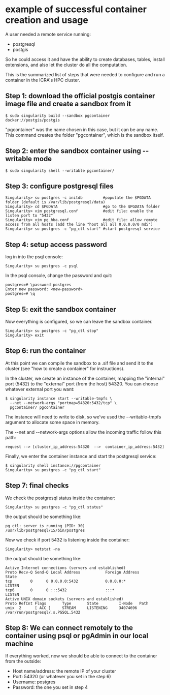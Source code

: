 # example of successful container creation and usage
A user needed a remote service running:
- postgresql
- postgis

So he could access it and have the ability to create databases,
tables, install extensions, and also let the cluster do all the computation.

This is the summarized list of steps that were needed to configure and run a
container in the ICRA's HPC cluster.

## Step 1: download the official postgis container image file and create a sandbox from it
```
$ sudo singularity build --sandbox pgcontainer docker://postgis/postgis
```
"pgcontainer" was the name chosen in this case, but it can be any name.
This command creates the folder "pgcontainer", which is the sandbox itself.

## Step 2: enter the sandbox container using --writable mode
```
$ sudo singularity shell --writable pgcontainer/
```

## Step 3: configure postgresql files
```
Singularity> su postgres -c initdb         #populate the $PGDATA folder (default is /var/lib/postgresql/data)
Singularity> cd $PGDATA                    #go to the $PGDATA folder
Singularity> vim postgresql.conf           #edit file: enable the listen port to "5432"
Singularity> vim pg_hba.conf               #edit file: allow remote access from all hosts (add the line "host all all 0.0.0.0/0 md5")
Singularity> su postgres -c "pg_ctl start" #start postgresql service
```

## Step 4: setup access password
log in into the psql console:
```
Singularity> su postgres -c psql
```
In the psql console, change the password and quit:
```
postgres=# \password postgres
Enter new password: <new-password>
postgres=# \q
```

## Step 5: exit the sandbox container
Now everything is configured, so we can leave the sandbox container.
```
Singularity> su postgres -c "pg_ctl stop"
Singularity> exit
```

## Step 6: run the container
At this point we can compile the sandbox to a .sif file and send it to the cluster (see "how to create a container" for instructions).

In the cluster, we create an instance of the container, mapping the "internal" port (5432) to the "external" port (from the host) 54320. You can choose whatever external port you want:
```
$ singularity instance start --writable-tmpfs \
  --net --network-args "portmap=54320:5432/tcp" \
  pgcontainer/ pgcontainer
```
The instance will need to write to disk, so we’ve used the
--writable-tmpfs argument to allocate some space in memory.

The --net and --network-args options allow the incoming traffic follow this path:

```
request --> [cluster_ip_address:54320  -->  container_ip_address:5432]
```

Finally, we enter the container instance and start the postgresql service:
```
$ singularity shell instance://pgcontainer
Singularity> su postgres -c "pg_ctl start"
```

## Step 7: final checks
We check the postgresql status inside the container:
```
Singularity> su postgres -c "pg_ctl status"
```
the output should be something like:
```
pg_ctl: server is running (PID: 30)
/usr/lib/postgresql/15/bin/postgres
```
Now we check if port 5432 is listening inside the container:
```
Singularity> netstat -na
```
the output should be something like:
```
Active Internet connections (servers and established)
Proto Recv-Q Send-Q Local Address           Foreign Address         State
tcp        0      0 0.0.0.0:5432            0.0.0.0:*               LISTEN
tcp6       0      0 :::5432                 :::*                    LISTEN
Active UNIX domain sockets (servers and established)
Proto RefCnt Flags       Type       State         I-Node   Path
unix  2      [ ACC ]     STREAM     LISTENING     34074696 /var/run/postgresql/.s.PGSQL.5432
```

## Step 8: We can connect remotely to the container using psql or pgAdmin in our local machine
If everything worked, now we should be able to connect to the container from the outside:

- Host name/address: the remote IP of your cluster
- Port: 54320 (or whatever you set in the step 6)
- Username: postgres
- Password: the one you set in step 4

